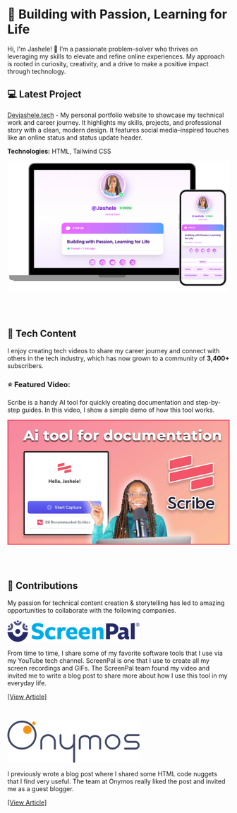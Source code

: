 # 💫 Building with Passion, Learning for Life

<!--
**jasheloper/jasheloper** is a ✨ _special_ ✨ repository because its `README.md` (this file) appears on your GitHub profile.

Here are some ideas to get you started:

- 🔭 I’m currently working on ...
- 🌱 I’m currently learning ...
- 👯 I’m looking to collaborate on ...
- 🤔 I’m looking for help with ...
- 💬 Ask me about ...
- 📫 How to reach me: ...
- 😄 Pronouns: ...
- ⚡ Fun fact: ...
-->

Hi, I'm Jashele! 👋 I’m a passionate problem-solver who thrives on leveraging my skills to elevate and refine online experiences. My approach is rooted in curiosity, creativity, and a drive to make a positive impact through technology.



## 💻 Latest Project

[Devjashele.tech](https://devjashele.tech/) - My personal portfolio website to showcase my technical work and career journey. It highlights my skills, projects, and professional story with a clean, modern design. It features social media–inspired touches like an online status and status update header.

**Technologies:** HTML, Tailwind CSS

![Portfolio project preview](/images/portfolio-project-preview.png)


<br><br>



## 🎥 Tech Content

I enjoy creating tech videos to share my career journey and connect with others in the tech industry, which has now grown to a community of **3,400+** subscribers.


### ⭐️ Featured Video:

Scribe is a handy AI tool for quickly creating documentation and step-by-step guides. In this video, I show a simple demo of how this tool works.

[![Watch the latest video](/images/scribe.png)](https://youtu.be/no2xIVDLD8Q)


<br><br>


## 💛 Contributions

My passion for technical content creation & storytelling has led to amazing opportunities to collaborate with the following companies.



![ScreenPal](/images/screenpal.png)

From time to time, I share some of my favorite software tools that I use via my YouTube tech channel. ScreenPal is one that I use to create all my screen recordings and GIFs. The ScreenPal team found my video and invited me to write a blog post to share more about how I use this tool in my everyday life.

[[View Article]](https://screenpal.com/blog/screenpal-for-remote-work-and-content-creation)

<br>

![Onymos](/images/onymos.png)

I previously wrote a blog post where I shared some HTML code nuggets that I find very useful. The team at Onymos really liked the post and invited me as a guest blogger.

[[View Article]](https://onymos.com/blog/mdn-code-nuggets-5-piece-meal/)